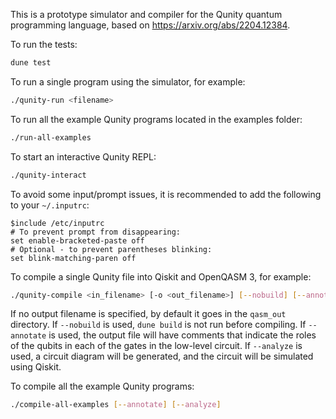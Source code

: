 This is a prototype simulator and compiler for the Qunity quantum programming language, based on https://arxiv.org/abs/2204.12384.

To run the tests:
```bash
dune test
```

To run a single program using the simulator, for example:
```bash
./qunity-run <filename>
```

To run all the example Qunity programs located in the examples folder:
```bash
./run-all-examples
```

To start an interactive Qunity REPL:
```bash
./qunity-interact
```

To avoid some input/prompt issues, it is recommended to add the following to your `~/.inputrc`:
```inputrc
$include /etc/inputrc
# To prevent prompt from disappearing:
set enable-bracketed-paste off
# Optional - to prevent parentheses blinking:
set blink-matching-paren off
```

To compile a single Qunity file into Qiskit and OpenQASM 3, for example:
```bash
./qunity-compile <in_filename> [-o <out_filename>] [--nobuild] [--annotate] [--analyze]
```
If no output filename is specified, by default it goes in the `qasm_out` directory. If `--nobuild` is used, `dune build` is not run before compiling. If `--annotate` is used, the output file will have comments that indicate the roles of the qubits in each of the gates in the low-level circuit. If `--analyze` is used, a circuit diagram will be generated, and the circuit will be simulated using Qiskit.

To compile all the example Qunity programs:
```bash
./compile-all-examples [--annotate] [--analyze]
```
